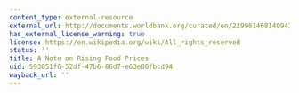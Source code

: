 ```yaml
---
content_type: external-resource
external_url: http://documents.worldbank.org/curated/en/229961468140943023/pdf/WP4682.pdf
has_external_license_warning: true
license: https://en.wikipedia.org/wiki/All_rights_reserved
status: ''
title: A Note on Rising Food Prices
uid: 593851f6-52df-47b6-86d7-e63e80fbcd94
wayback_url: ''
---
```


